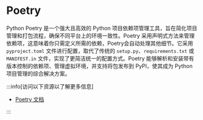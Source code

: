 # Poetry

Python Poetry 是一个强大且高效的 Python 项目依赖项管理工具，旨在简化项目管理和打包流程，确保不同平台上的环境一致性。Poetry 采用声明式方法来管理依赖项，这意味着你只需定义所需的依赖，Poetry会自动处理其他细节。它采用 `pyproject.toml` 文件进行配置，取代了传统的 `setup.py`、`requirements.txt` 或 `MANIFEST.in` 文件，实现了更简洁统一的配置方式。Poetry 能够解析和安装带有版本控制的依赖项、管理虚拟环境，并支持将包发布到 PyPI，使其成为 Python 项目管理的综合解决方案。

:::info[访问以下资源以了解更多信息]

- [Poetry 文档](https://python-poetry.org/docs/)

:::
